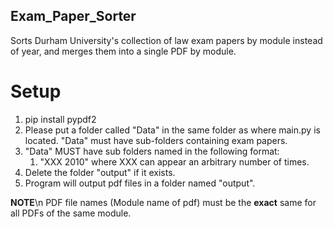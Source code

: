 ## Exam_Paper_Sorter

Sorts Durham University's collection of law exam papers by module instead of year, and merges them into a single PDF by module.

# Setup
1. pip install pypdf2
1. Please put a folder called "Data" in the same folder as where main.py is located. "Data" must have sub-folders containing exam papers.
1. "Data" MUST have sub folders named in the following format:
   1. "XXX 2010" where XXX can appear an arbitrary number of times.
1. Delete the folder "output" if it exists.
1. Program will output pdf files in a folder named "output".

**NOTE**\n
PDF file names (Module name of pdf) must be the **exact** same for all PDFs of the same module.
